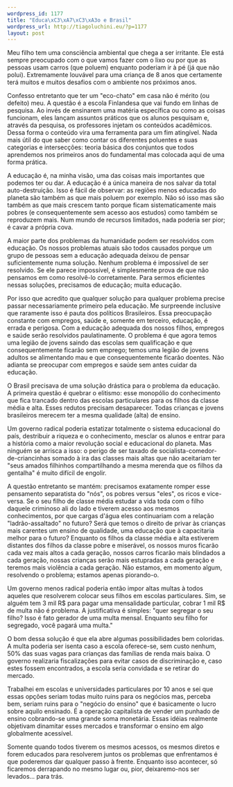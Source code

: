 ```yaml
--- 
wordpress_id: 1177
title: "Educa\xC3\xA7\xC3\xA3o e Brasil"
wordpress_url: http://tiagoluchini.eu/?p=1177
layout: post
---
```

Meu filho tem uma consciência ambiental que chega a ser irritante. Ele está sempre preocupado com o que vamos fazer com o lixo ou por que as pessoas usam carros (que poluem) enquanto poderiam ir à pé (já que não polui). Extremamente louvável para uma criança de 8 anos que certamente terá muitos e muitos desafios com o ambiente nos próximos anos.

Confesso entretanto que ter um "eco-chato" em casa não é mérito (ou defeito) meu. A questão é a escola Finlandesa que vai fundo em linhas de pesquisa. Ao invés de ensinarem uma matéria específica ou como as coisas funcionam, eles lançam assuntos práticos que os alunos pesquisam e, através da pesquisa, os professores injetam os conteúdos acadêmicos. Dessa forma o conteúdo vira uma ferramenta para um fim atingível. Nada mais útil do que saber como contar os diferentes poluentes e suas categorias e intersecções: teoria básica dos conjuntos que todos aprendemos nos primeiros anos do fundamental mas colocada aqui de uma forma prática.

A educação é, na minha visão, uma das coisas mais importantes que podemos ter ou dar. A educação é a única maneira de nos salvar da total auto-destruição. Isso é fácil de observar: as regiões menos educadas do planeta são também as que mais poluem por exemplo. Não só isso mas são também as que mais crescem tanto porque ficam sistematicamente mais pobres (e consequentemente sem acesso aos estudos) como também se reproduzem mais. Num mundo de recursos limitados, nada poderia ser pior; é cavar a própria cova.

A maior parte dos problemas da humanidade podem ser resolvidos com educação. Os nossos problemas atuais são todos causados porque um grupo de pessoas sem a educação adequada deixou de pensar suficientemente numa solução. Nenhum problema é impossível de ser resolvido. Se ele parece impossível, é simplesmente prova de que não pensamos em como resolvê-lo corretamente. Para sermos eficientes nessas soluções, precisamos de educação; muita educação.

Por isso que acredito que qualquer solução para qualquer problema precise passar necessariamente primeiro pela educação. Me surpreende inclusive que raramente isso é pauta dos políticos Brasileiros. Essa preocupação constante com empregos, saúde e, somente em terceiro, educação, é errada e perigosa. Com a educação adequada dos nossos filhos, empregos e saúde serão resolvidos paulatinamente. O problema é que agora temos uma legião de jovens saindo das escolas sem qualificação e que consequentemente ficarão sem emprego; temos uma legião de jovens adultos se alimentando mau e que consequentemente ficarão doentes. Não adianta se preocupar com empregos e saúde sem antes cuidar da educação.

O Brasil precisava de uma solução drástica para o problema da educação. A primeira questão é quebrar o elitismo: esse monopólio do conhecimento que fica trancado dentro das escolas particulares para os filhos da classe média e alta. Esses redutos precisam desaparecer. Todas crianças e jovens brasileiros merecem ter a mesma qualidade (alta) de ensino.

Um governo radical poderia estatizar totalmente o sistema educacional do país, destribuir a riqueza e o conhecimento, mesclar os alunos e entrar para a história como a maior revolução social e educacional do planeta. Mas ninguém se arrisca a isso: o perigo de ser taxado de socialista-comedor-de-criancinhas somado à ira das classes mais altas que não aceitariam ter "seus amados filhinhos compartilhando a mesma merenda que os filhos da gentalha" é muito difícil de engolir.

A questão entretanto se mantém: precisamos exatamente romper esse pensamento separatista do "nós", os pobres versus "eles", os ricos e vice-versa. Se o seu filho de classe média estudar a vida toda com o filho daquele criminoso ali do lado e tiverem acesso aos mesmos conhecimentos, por que cargas d'água eles continuariam com a relação "ladrão-assaltado" no futuro? Será que temos o direito de privar às crianças mais carentes um ensino de qualidade, uma educação que à capacitaria melhor para o futuro? Enquanto os filhos da classe média e alta estiverem distantes dos filhos da classe pobre e miserável, os nossos muros ficarão cada vez mais altos a cada geração, nossos carros ficarão mais blindados a cada geração, nossas crianças serão mais estupradas a cada geração e teremos mais violência a cada geração. Não estamos, em momento algum, resolvendo o problema; estamos apenas piorando-o.

Um governo menos radical poderia então impor altas multas à todos aqueles que resolverem colocar seus filhos em escolas particulares. Sim, se alguém tem 3 mil R$ para pagar uma mensalidade particular, cobrar 1 mil R$ de multa não é problema. A justificativa é simples: "quer segregar o seu filho? Isso é fato gerador de uma multa mensal. Enquanto seu filho for segregado, você pagará uma multa."

O bom dessa solução é que ela abre algumas possibilidades bem coloridas. A multa poderia ser isenta caso a escola oferece-se, sem custo nenhum, 50% das suas vagas para crianças das famílias de renda mais baixa. O governo realizaria fiscalizações para evitar casos de discriminação e, caso estes fossem encontrados, a escola seria convidada e se retirar do mercado.

Trabalhei em escolas e universidades particulares por 10 anos e sei que essas opções seriam todas muito ruins para os negócios mas, perceba bem, seriam ruins para o "negócio do ensino" que é basicamente o lucro sobre aquilo ensinado. É a operação capitalista de vender um punhado de ensino cobrando-se uma grande soma monetária. Essas idéias realmente objetivam dinamitar esses mercados e transformar o ensino em algo globalmente acessível.

Somente quando todos tiverem os mesmos acessos, os mesmos diretos e forem educados para resolverem juntos os problemas que enfrentamos é que poderemos dar qualquer passo à frente. Enquanto isso acontecer, só ficaremos derrapando no mesmo lugar ou, pior, deixaremo-nos ser levados... para trás.
